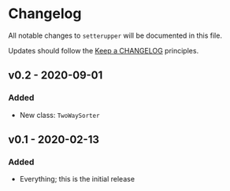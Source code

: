 # Changelog

All notable changes to `setterupper` will be documented in this file.

Updates should follow the [Keep a CHANGELOG](http://keepachangelog.com/) principles.

## v0.2 - 2020-09-01

### Added
- New class: `TwoWaySorter`

## v0.1 - 2020-02-13

### Added
- Everything; this is the initial release
